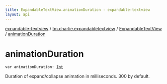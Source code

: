 ```yaml
---
title: ExpandableTextView.animationDuration - expandable-textview
layout: api
---
```


<div class='api-docs-breadcrumbs'><a href="../../index.html">expandable-textview</a> / <a href="../index.html">tm.charlie.expandabletextview</a> / <a href="index.html">ExpandableTextView</a> / <a href=".">animationDuration</a></div>

# animationDuration

<div class="signature"><code><span class="keyword">var </span><span class="identifier">animationDuration</span><span class="symbol">: </span><a href="https://kotlinlang.org/api/latest/jvm/stdlib/kotlin/-int/index.html"><span class="identifier">Int</span></a></code></div>

Duration of expand/collapse animation in milliseconds. 300 by default.

